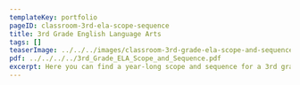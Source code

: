 ```yaml
---
templateKey: portfolio
pageID: classroom-3rd-ela-scope-sequence
title: 3rd Grade English Language Arts
tags: []
teaserImage: ../../../images/classroom-3rd-grade-ela-scope-and-sequence.jpg
pdf: ../../../../3rd_Grade_ELA_Scope_and_Sequence.pdf
excerpt: Here you can find a year-long scope and sequence for a 3rd grade English Language arts course.
---
```


